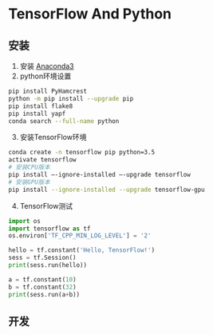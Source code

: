 # TensorFlow And Python

## 安装

1. 安装 [Anaconda3](https://www.anaconda.com)
2. python环境设置

```bash
pip install PyHamcrest
python -m pip install --upgrade pip
pip install flake8
pip install yapf
conda search --full-name python
```

3. 安装TensorFlow环境

```bash
conda create -n tensorflow pip python=3.5
activate tensorflow
# 安装CPU版本
pip install –-ignore-installed –-upgrade tensorflow
# 安装GPU版本
pip install --ignore-installed --upgrade tensorflow-gpu
```

4. TensorFlow测试

```py
import os
import tensorflow as tf
os.environ['TF_CPP_MIN_LOG_LEVEL'] = '2'

hello = tf.constant('Hello, TensorFlow!')
sess = tf.Session()
print(sess.run(hello))

a = tf.constant(10)
b = tf.constant(32)
print(sess.run(a+b))
```

## 开发

